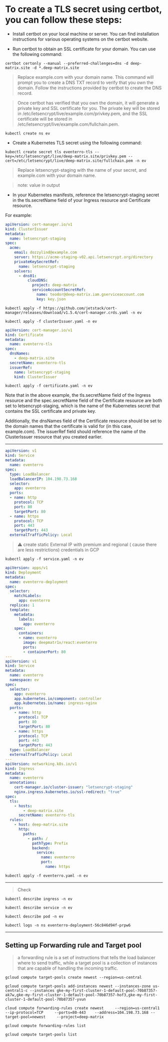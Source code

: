# To create a TLS secret using certbot, you can follow these steps:

- Install certbot on your local machine or server. You can find installation instructions for various operating systems on the certbot website.



- Run certbot to obtain an SSL certificate for your domain. You can use the following command:

```
certbot certonly --manual --preferred-challenges=dns -d deep-matrix.site -d *.deep-matrix.site
```
> Replace example.com with your domain name. This command will prompt you to create a DNS TXT record to verify that you own the domain. Follow the instructions provided by certbot to create the DNS record.

> Once certbot has verified that you own the domain, it will generate a private key and SSL certificate for you. The private key will be stored in /etc/letsencrypt/live/example.com/privkey.pem, and the SSL certificate will be stored in /etc/letsencrypt/live/example.com/fullchain.pem.

```
kubectl create ns ev
```

- Create a Kubernetes TLS secret using the following command:


```
kubectl create secret tls eventerro-tls --key=/etc/letsencrypt/live/deep-matrix.site/privkey.pem --cert=/etc/letsencrypt/live/deep-matrix.site/fullchain.pem -n ev
```

> Replace letsencrypt-staging with the name of your secret, and example.com with your domain name.


> note: value in output

- In your Kubernetes manifests, reference the letsencrypt-staging secret in the tls.secretName field of your Ingress resource and Certificate resource.

For example:

```yml
apiVersion: cert-manager.io/v1
kind: ClusterIssuer
metadata:
  name: letsencrypt-staging
spec:
  acme:
    email: dozzylind@example.com
    server: https://acme-staging-v02.api.letsencrypt.org/directory
    privateKeySecretRef:
      name: letsencrypt-staging
    solvers:
      - dns01:
          cloudDNS:
            project: deep-matrix
            serviceAccountSecretRef:
              name: teodor@deep-matrix.iam.gserviceaccount.com
              key: key.json

```

```
kubectl apply -f https://github.com/jetstack/cert-manager/releases/download/v1.5.4/cert-manager.crds.yaml -n ev
```

```
kubectl apply -f clusterIssuer.yaml -n ev
```

```yaml
apiVersion: cert-manager.io/v1
kind: Certificate
metadata:
  name: eventerro-tls
spec:
  dnsNames:
    - deep-matrix.site
  secretName: eventerro-tls
  issuerRef:
    name: letsencrypt-staging
    kind: ClusterIssuer
```

```
kubectl apply -f certificate.yaml -n ev
```

Note that in the above example, the tls.secretName field of the Ingress resource and the spec.secretName field of the Certificate resource are both set to letsencrypt-staging, which is the name of the Kubernetes secret that contains the SSL certificate and private key.

Additionally, the dnsNames field of the Certificate resource should be set to the domain names that the certificate is valid for (in this case, example.com). The issuerRef field should reference the name of the ClusterIssuer resource that you created earlier.

---

```yml
apiVersion: v1
kind: Service
metadata:
  name: eventerro
spec:
  type: LoadBalancer
  loadBalancerIP: 104.198.73.168
  selector:
    app: eventerro
  ports:
  - name: http
    protocol: TCP
    port: 80
    targetPort: 80
  - name: https
    protocol: TCP
    port: 443
    targetPort: 443
  externalTrafficPolicy: Local
```
> ⚠️ create static External IP with premium and regional ( cause there are less restrictions) credentials in GCP

```
kubectl apply -f service.yaml -n ev
```

```yml
apiVersion: apps/v1
kind: Deployment
metadata:
  name: eventerro-deployment
spec:
  selector:
    matchLabels:
      app: eventerro
  replicas: 1
  template:
    metadata:
      labels:
        app: eventerro
    spec:
      containers:
      - name: eventerro
        image: deepmatr1x/react:eventerro
        ports:
        - containerPort: 80
---
apiVersion: v1
kind: Service
metadata:
  name: eventerro
  namespace: ev
spec:
  selector:
    app: eventerro
    app.kubernetes.io/component: controller
    app.kubernetes.io/name: ingress-nginx
  ports:
    - name: http
      protocol: TCP
      port: 80
      targetPort: 80
    - name: https
      protocol: TCP
      port: 443
      targetPort: 443
  type: LoadBalancer
  externalTrafficPolicy: Local
---
apiVersion: networking.k8s.io/v1
kind: Ingress
metadata:
  name: eventerro
  annotations:
    cert-manager.io/cluster-issuer: "letsencrypt-staging"
    nginx.ingress.kubernetes.io/ssl-redirect: "true"
spec:
  tls:
    - hosts:
        - deep-matrix.site
      secretName: eventerro-tls
  rules:
    - host: deep-matrix.site
      http:
        paths:
          - path: /
            pathType: Prefix
            backend:
              service:
                name: eventerro
                port:
                  name: https

```

```
kubectl apply -f eventerro.yaml -n ev
```
---

> Check

```
kubectl describe ingress -n ev
```

```
kubectl describe service -n ev
```

```
kubectl describe pod -n ev
```

```
kubectl logs -n ns eventerro-deployment-56c846d94f-prpw6
```
---
## Setting up Forwarding rule and Target pool 

> a forwarding rule is a set of instructions that tells the load balancer where to send traffic, while a target pool is a collection of instances that are capable of handling the incoming traffic.

```
gcloud compute target-pools create newest --region=us-central
```

```
gcloud compute target-pools add-instances newest --instances-zone us-central1-c --instances gke-my-first-cluster-1-default-pool-70b87357-ak7w,gke-my-first-cluster-1-default-pool-70b87357-hof3,gke-my-first-cluster-1-default-pool-70b87357-yvun
```

```
cloud compute forwarding-rules create newest     --region=us-central1     --ip-protocol=TCP     --ports=80-443    --address=104.198.73.168 --target-pool=newest     --project=deep-matrix
```

```
gcloud compute forwarding-rules list
```
```
gcloud compute target-pools list
```

